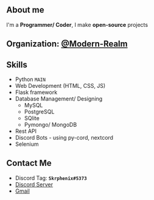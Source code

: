## About me
I'm a **Programmer/ Coder**,
I make **open-source** projects

## Organization: [@Modern-Realm](https://github.com/Modern-Realm)

## Skills
- Python `MAIN`
- Web Development (HTML, CSS, JS)
- Flask framework
- Database Management/ Designing
  - MySQL
  - PostgreSQL
  - SQlite
  - Pymongo/ MongoDB
- Rest API
- Discord Bots - using py-cord, nextcord
- Selenium

## Contact Me
- Discord Tag: **`Skrphenix#5373`**
- [Discord Server](https://discord.gg/GVMWx5EaAN)
- [Gmail](mailto:saikeerthan.keerthan.9@gmail.com)
